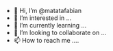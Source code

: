 - 👋 Hi, I’m @matatafabian
- 👀 I’m interested in ...
- 🌱 I’m currently learning ...
- 💞️ I’m looking to collaborate on ...
- 📫 How to reach me ....

<!---
matatafabian/matatafabian is a ✨ special ✨ repository because its `README.md` (this file) appears on your GitHub profile.
You can click the Preview link to take a look at your changes.
--->
